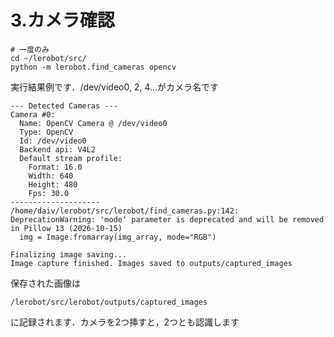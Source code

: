 # 3.カメラ確認

```
# 一度のみ
cd ~/lerobot/src/
python -m lerobot.find_cameras opencv
```

実行結果例です．/dev/video0, 2, 4...がカメラ名です

```
--- Detected Cameras ---
Camera #0:
  Name: OpenCV Camera @ /dev/video0
  Type: OpenCV
  Id: /dev/video0
  Backend api: V4L2
  Default stream profile:
    Format: 16.0
    Width: 640
    Height: 480
    Fps: 30.0
--------------------
/home/daiv/lerobot/src/lerobot/find_cameras.py:142: DeprecationWarning: 'mode' parameter is deprecated and will be removed in Pillow 13 (2026-10-15)
  img = Image.fromarray(img_array, mode="RGB")

Finalizing image saving...
Image capture finished. Images saved to outputs/captured_images

```

保存された画像は

```
/lerobot/src/lerobot/outputs/captured_images
```

に記録されます．カメラを2つ挿すと，2つとも認識します
